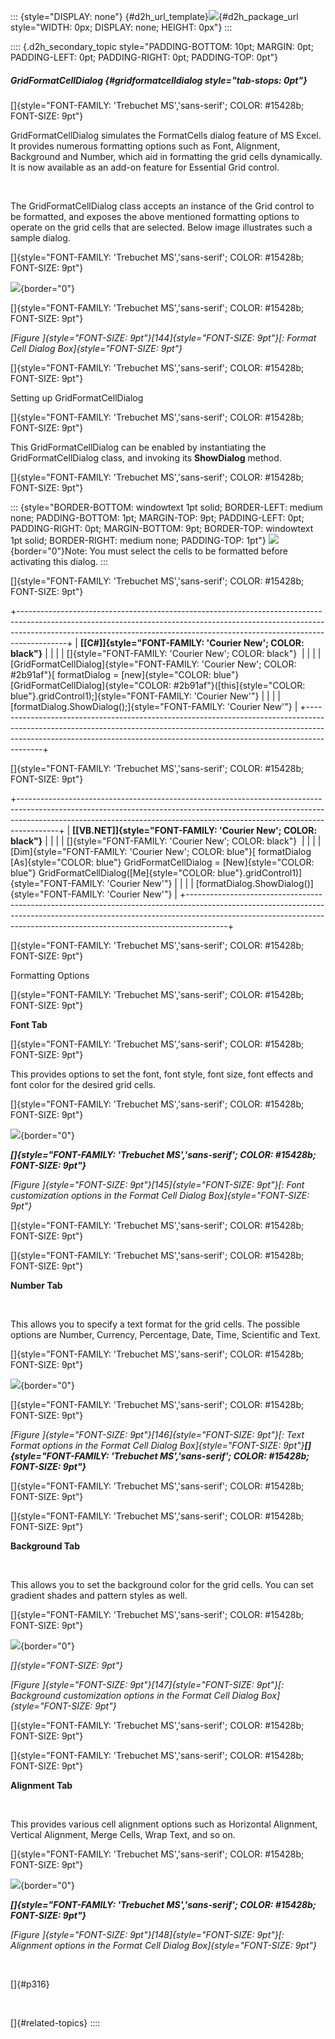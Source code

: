 ::: {style="DISPLAY: none"}
[](ms-xhelp:///?Id=d2h_url_template){#d2h_url_template}![](!package_url!){#d2h_package_url style="WIDTH: 0px; DISPLAY: none; HEIGHT: 0px"}
:::

:::: {.d2h_secondary_topic style="PADDING-BOTTOM: 10pt; MARGIN: 0pt; PADDING-LEFT: 0pt; PADDING-RIGHT: 0pt; PADDING-TOP: 0pt"}
##### GridFormatCellDialog {#gridformatcelldialog style="tab-stops: 0pt"}

[]{style="FONT-FAMILY: 'Trebuchet MS','sans-serif'; COLOR: #15428b; FONT-SIZE: 9pt"} 

GridFormatCellDialog simulates the FormatCells dialog feature of MS Excel. It provides numerous formatting options such as Font, Alignment, Background and Number, which aid in formatting the grid cells dynamically. It is now available as an add-on feature for Essential Grid control.

 

The GridFormatCellDialog class accepts an instance of the Grid control to be formatted, and exposes the above mentioned formatting options to operate on the grid cells that are selected. Below image illustrates such a sample dialog.

[]{style="FONT-FAMILY: 'Trebuchet MS','sans-serif'; COLOR: #15428b; FONT-SIZE: 9pt"} 

![](ImagesExt/image91_205.jpg){border="0"}

[]{style="FONT-FAMILY: 'Trebuchet MS','sans-serif'; COLOR: #15428b; FONT-SIZE: 9pt"} 

*[Figure ]{style="FONT-SIZE: 9pt"}[144]{style="FONT-SIZE: 9pt"}[: Format Cell Dialog Box]{style="FONT-SIZE: 9pt"}*

[]{style="FONT-FAMILY: 'Trebuchet MS','sans-serif'; COLOR: #15428b; FONT-SIZE: 9pt"} 

Setting up GridFormatCellDialog

[]{style="FONT-FAMILY: 'Trebuchet MS','sans-serif'; COLOR: #15428b; FONT-SIZE: 9pt"} 

This GridFormatCellDialog can be enabled by instantiating the GridFormatCellDialog class, and invoking its **ShowDialog** method.

[]{style="FONT-FAMILY: 'Trebuchet MS','sans-serif'; COLOR: #15428b; FONT-SIZE: 9pt"} 

::: {style="BORDER-BOTTOM: windowtext 1pt solid; BORDER-LEFT: medium none; PADDING-BOTTOM: 1pt; MARGIN-TOP: 9pt; PADDING-LEFT: 0pt; PADDING-RIGHT: 0pt; MARGIN-BOTTOM: 9pt; BORDER-TOP: windowtext 1pt solid; BORDER-RIGHT: medium none; PADDING-TOP: 1pt"}
![](ImagesExt/image91_1.jpg){border="0"}Note: You must select the cells to be formatted before activating this dialog.
:::

[]{style="FONT-FAMILY: 'Trebuchet MS','sans-serif'; COLOR: #15428b; FONT-SIZE: 9pt"} 

+------------------------------------------------------------------------------------------------------------------------------------------------------------------------------------------------------------------------------------------------------+
| **[\[C#\]]{style="FONT-FAMILY: 'Courier New'; COLOR: black"}**                                                                                                                                                                                       |
|                                                                                                                                                                                                                                                      |
| []{style="FONT-FAMILY: 'Courier New'; COLOR: black"}                                                                                                                                                                                                 |
|                                                                                                                                                                                                                                                      |
| [GridFormatCellDialog]{style="FONT-FAMILY: 'Courier New'; COLOR: #2b91af"}[ formatDialog = [new]{style="COLOR: blue"} [GridFormatCellDialog]{style="COLOR: #2b91af"}([this]{style="COLOR: blue"}.gridControl1);]{style="FONT-FAMILY: 'Courier New'"} |
|                                                                                                                                                                                                                                                      |
| [formatDialog.ShowDialog();]{style="FONT-FAMILY: 'Courier New'"}                                                                                                                                                                                     |
+------------------------------------------------------------------------------------------------------------------------------------------------------------------------------------------------------------------------------------------------------+

[]{style="FONT-FAMILY: 'Trebuchet MS','sans-serif'; COLOR: #15428b; FONT-SIZE: 9pt"} 

+----------------------------------------------------------------------------------------------------------------------------------------------------------------------------------------------------------------------------------------------------+
| **[\[VB.NET\]]{style="FONT-FAMILY: 'Courier New'; COLOR: black"}**                                                                                                                                                                                 |
|                                                                                                                                                                                                                                                    |
| []{style="FONT-FAMILY: 'Courier New'; COLOR: black"}                                                                                                                                                                                               |
|                                                                                                                                                                                                                                                    |
| [Dim]{style="FONT-FAMILY: 'Courier New'; COLOR: blue"}[ formatDialog [As]{style="COLOR: blue"} GridFormatCellDialog = [New]{style="COLOR: blue"} GridFormatCellDialog([Me]{style="COLOR: blue"}.gridControl1)]{style="FONT-FAMILY: 'Courier New'"} |
|                                                                                                                                                                                                                                                    |
| [formatDialog.ShowDialog()]{style="FONT-FAMILY: 'Courier New'"}                                                                                                                                                                                    |
+----------------------------------------------------------------------------------------------------------------------------------------------------------------------------------------------------------------------------------------------------+

[]{style="FONT-FAMILY: 'Trebuchet MS','sans-serif'; COLOR: #15428b; FONT-SIZE: 9pt"} 

Formatting Options

[]{style="FONT-FAMILY: 'Trebuchet MS','sans-serif'; COLOR: #15428b; FONT-SIZE: 9pt"} 

**Font Tab**

[]{style="FONT-FAMILY: 'Trebuchet MS','sans-serif'; COLOR: #15428b; FONT-SIZE: 9pt"} 

This provides options to set the font, font style, font size, font effects and font color for the desired grid cells.

[]{style="FONT-FAMILY: 'Trebuchet MS','sans-serif'; COLOR: #15428b; FONT-SIZE: 9pt"} 

![](ImagesExt/image91_206.jpg){border="0"}

***[]{style="FONT-FAMILY: 'Trebuchet MS','sans-serif'; COLOR: #15428b; FONT-SIZE: 9pt"}*** 

*[Figure ]{style="FONT-SIZE: 9pt"}[145]{style="FONT-SIZE: 9pt"}[: Font customization options in the Format Cell Dialog Box]{style="FONT-SIZE: 9pt"}*

[]{style="FONT-FAMILY: 'Trebuchet MS','sans-serif'; COLOR: #15428b; FONT-SIZE: 9pt"} 

[]{style="FONT-FAMILY: 'Trebuchet MS','sans-serif'; COLOR: #15428b; FONT-SIZE: 9pt"} 

**Number Tab**

 

This allows you to specify a text format for the grid cells. The possible options are Number, Currency, Percentage, Date, Time, Scientific and Text.

[]{style="FONT-FAMILY: 'Trebuchet MS','sans-serif'; COLOR: #15428b; FONT-SIZE: 9pt"} 

![](ImagesExt/image91_207.jpg){border="0"}

[]{style="FONT-FAMILY: 'Trebuchet MS','sans-serif'; COLOR: #15428b; FONT-SIZE: 9pt"} 

*[Figure ]{style="FONT-SIZE: 9pt"}[146]{style="FONT-SIZE: 9pt"}[: Text Format options in the Format Cell Dialog Box]{style="FONT-SIZE: 9pt"}****[]{style="FONT-FAMILY: 'Trebuchet MS','sans-serif'; COLOR: #15428b; FONT-SIZE: 9pt"}***

[]{style="FONT-FAMILY: 'Trebuchet MS','sans-serif'; COLOR: #15428b; FONT-SIZE: 9pt"} 

[]{style="FONT-FAMILY: 'Trebuchet MS','sans-serif'; COLOR: #15428b; FONT-SIZE: 9pt"} 

**Background Tab**

 

This allows you to set the background color for the grid cells. You can set gradient shades and pattern styles as well.

[]{style="FONT-FAMILY: 'Trebuchet MS','sans-serif'; COLOR: #15428b; FONT-SIZE: 9pt"} 

![](ImagesExt/image91_208.jpg){border="0"}

*[]{style="FONT-SIZE: 9pt"}* 

*[Figure ]{style="FONT-SIZE: 9pt"}[147]{style="FONT-SIZE: 9pt"}[: Background customization options in the Format Cell Dialog Box]{style="FONT-SIZE: 9pt"}*

[]{style="FONT-FAMILY: 'Trebuchet MS','sans-serif'; COLOR: #15428b; FONT-SIZE: 9pt"} 

[]{style="FONT-FAMILY: 'Trebuchet MS','sans-serif'; COLOR: #15428b; FONT-SIZE: 9pt"} 

**Alignment Tab**

 

This provides various cell alignment options such as Horizontal Alignment, Vertical Alignment, Merge Cells, Wrap Text, and so on.

[]{style="FONT-FAMILY: 'Trebuchet MS','sans-serif'; COLOR: #15428b; FONT-SIZE: 9pt"} 

![](ImagesExt/image91_209.jpg){border="0"}

***[]{style="FONT-FAMILY: 'Trebuchet MS','sans-serif'; COLOR: #15428b; FONT-SIZE: 9pt"}*** 

*[Figure ]{style="FONT-SIZE: 9pt"}[148]{style="FONT-SIZE: 9pt"}[: Alignment options in the Format Cell Dialog Box]{style="FONT-SIZE: 9pt"}*

 

[]{#p316} 

 

[]{#related-topics}
::::
